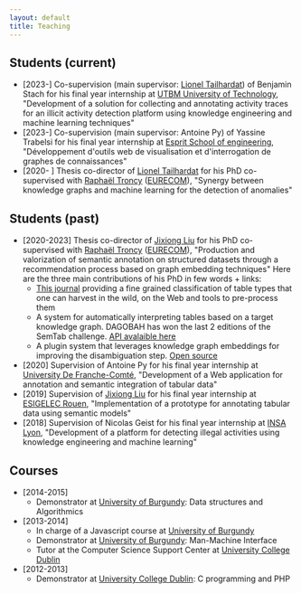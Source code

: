 ```yaml
---
layout: default
title: Teaching
---
```


## Students (current)
* [2023-] Co-supervision (main supervisor: [Lionel Tailhardat](https://genears.github.io/)) of Benjamin Stach for his final year internship at [UTBM University of Technology](http://www.univ-fcomte.fr/), "Development of a solution for collecting and annotating activity traces for an illicit activity detection platform using knowledge engineering and machine learning techniques"
* [2023-] Co-supervision (main supervisor: Antoine Py) of Yassine Trabelsi for his final year internship at [Esprit School of engineering](https://esprit.tn/), "Développement d'outils web de visualisation et d'interrogation de graphes de connaissances"
* [2020- ] Thesis co-director of [Lionel Tailhardat](https://genears.github.io/) for his PhD co-supervised with [Raphaël Troncy](https://www.eurecom.fr/~troncy/) ([EURECOM](http://www.eurecom.fr)), "Synergy between knowledge graphs and machine learning for the detection of anomalies"

## Students (past)
* [2020-2023] Thesis co-director of [Jixiong Liu](https://www.yansera.com/) for his PhD co-supervised with [Raphaël Troncy](https://www.eurecom.fr/~troncy/) ([EURECOM](http://www.eurecom.fr)), "Production and valorization of semantic annotation on structured datasets through a recommendation process based on graph embedding techniques"
   Here are the three main contributions of his PhD in few words + links:
   * [This journal](https://www.sciencedirect.com/science/article/abs/pii/S1570826822000452) providing a fine grained classification of table types that one can harvest in the wild, on the Web and tools to pre-process them
   * A system for automatically interpreting tables based on a target knowledge graph. DAGOBAH has won the last 2 editions of the SemTab challenge. [API avalaible here](https://developer.orange.com/apis/table-annotation/overview)
   * A plugin system that leverages knowledge graph embeddings for improving the disambiguation step. [Open source](https://github.com/Orange-OpenSource/radar-station)
* [2020] Supervision of Antoine Py for his final year internship at [University De Franche-Comté](http://www.univ-fcomte.fr/), "Development of a Web application for annotation and semantic integration of tabular data"
* [2019] Supervision of [Jixiong Liu](https://www.yansera.com/) for his final year internship at [ESIGELEC Rouen](http://www.esigelec.fr/), "Implementation of a prototype for annotating tabular data using semantic models"
* [2018] Supervision of Nicolas Geist for his final year internship at [INSA Lyon](https://www.insa-lyon.fr/), "Development of a platform for detecting illegal activities using knowledge engineering and machine learning"

## Courses
* [2014-2015]
  * Demonstrator at [University of Burgundy](http://www.ubfc.fr/): Data structures and Algorithmics
* [2013-2014]
  * In charge of a Javascript course at [University of Burgundy](http://www.ubfc.fr/)
  * Demonstrator at [University of Burgundy](http://www.ubfc.fr/): Man-Machine Interface
  * Tutor at the Computer Science Support Center at [University College Dublin](https://www.ucd.ie/)
* [2012-2013]
  * Demonstrator at [University College Dublin](https://www.ucd.ie/): C programming and PHP
